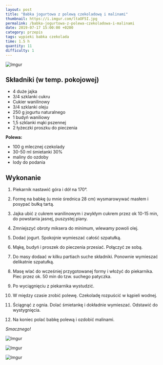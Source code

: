 ```yaml
---
layout: post
title: "Babka jogurtowa z polewą czekoladową i malinami"
thumbnail: https://i.imgur.com/ltaOF5I.jpg
permalink: /babka-jogurtowa-z-polewa-czekoladowa-i-malinami
date: 2019-07-17 15:00:00 +0200
category: przepis
tags: wypieki babka czekolada
time: 1.5 h
quantity: 11
difficulty: 1
---
```


![Imgur](https://i.imgur.com/ltaOF5I.jpg)

## Składniki (w temp. pokojowej)

- 4 duże jajka
- 3/4 szklanki cukru
- Cukier wanilinowy
- 3/4 szklanki oleju
- 250 g jogurtu naturalnego
- 1 budyń waniliowy
- 1,5 szklanki mąki pszennej
- 2 łyżeczki proszku do pieczenia

**Polewa:**

- 100 g mlecznej czekolady
- 30-50 ml śmietanki 30%
- maliny do ozdoby
- lody do podania

## Wykonanie

1. Piekarnik nastawić góra i dół na 170°.

2. Formę na babkę (u mnie średnica 28 cm) wysmarowywać masłem i posypać bułką tartą.

3. Jajka ubić z cukrem wanilinowym i zwykłym cukrem przez ok 10-15 min, do powstania jasnej, puszystej piany.

4. Zmniejszyć obroty miksera do minimum, wlewamy powoli olej.

5. Dodać jogurt. Spokojnie wymieszać całość szpatułką.

6. Mąkę, budyń i proszek do pieczenia przesiać. Połączyć ze sobą.

7. Do masy dodaać w kilku partiach suche składniki. Ponownie wymieszać delikatnie szpatułką.

8. Masę wlać do wcześniej przygotowanej formy i włożyć do piekarnika. Piec przez ok. 50 min do tzw. suchego patyczka.

9. Po wyciągnięciu z piekarnika wystudzić.

10. W między czasie zrobić polewę. Czekoladę rozpuścić w kąpieli wodnej.

11. Ściągnąć z ognia. Dolać śmietankę i dokładnie wymieszać. Odstawić do wystygnięcia.

12. Na koniec polać babkę polewą i ozdobić malinami.

_Smacznego!_

![Imgur](https://i.imgur.com/c6xHgLz.jpg)

![Imgur](https://i.imgur.com/3VXvfha.jpg)

![Imgur](https://i.imgur.com/XPVDmzN.jpg)
